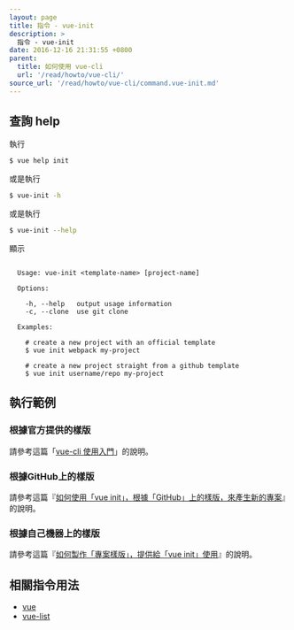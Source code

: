 ```yaml
---
layout: page
title: 指令 - vue-init
description: >
  指令 - vue-init
date: 2016-12-16 21:31:55 +0800
parent:
  title: 如何使用 vue-cli
  url: '/read/howto/vue-cli/'
source_url: '/read/howto/vue-cli/command.vue-init.md'
---
```



## 查詢 help

執行

``` sh
$ vue help init
```

或是執行

``` sh
$ vue-init -h
```

或是執行

``` sh
$ vue-init --help
```


顯示

```

  Usage: vue-init <template-name> [project-name]

  Options:

    -h, --help   output usage information
    -c, --clone  use git clone

  Examples:

    # create a new project with an official template
    $ vue init webpack my-project

    # create a new project straight from a github template
    $ vue init username/repo my-project

```


## 執行範例


### 根據官方提供的樣版

請參考這篇「[vue-cli 使用入門](quick-start)」的說明。


### 根據GitHub上的樣版

請參考這篇『[如何使用「vue init」，根據「GitHub」上的樣版，來產生新的專案](vue-init-from-github)』的說明。


### 根據自己機器上的樣版

請參考這篇『[如何製作「專案樣版」，提供給「vue init」使用](create-template)』的說明。


## 相關指令用法

* [vue](command.vue)
* [vue-list](command.vue-list)
